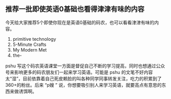 推荐一批即使英语0基础也看得津津有味的内容
---

今天给大家推荐5个即使你现在是英语0基础的码农，也可以看看津津有味的内容。

1. primitive technology
2. 5-Minute Crafts
3. My Modern Met
4. the-

pshu 写这个码农英语课堂一方面是督促自己不断的学习提高，同时也想通过公众号来影响更多的码农朋友们一起来学习英语。可能是 pshu 的文笔不好内容太“湿”，目前依靠着自己死皮赖脸的叫各种同学同事转发关注，吃力的积累到了360+的粉丝。后来 “p嫂 ” 说，你想要吸引别人来学习英语，就要高点有意思的东西来做诱饵啊。
<!--stackedit_data:
eyJoaXN0b3J5IjpbMjAyOTgxODYzNCwxNTU1MDQ2ODg2LDE3Mj
g3NTEzMDcsLTM5NzE2MzczNV19
-->